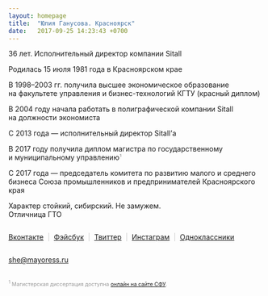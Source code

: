 ```yaml
---
layout: homepage
title:  "Юлия Ганусова. Красноярск"
date:   2017-09-25 14:23:43 +0700
---
```

36&nbsp;лет. Исполнительный директор компании Sitall

Родилась 15&nbsp;июля 1981 года в&nbsp;Красноярском крае

В&nbsp;1998&ndash;2003&nbsp;гг. получила высшее экономическое образование на&nbsp;факультете&nbsp;управления и&nbsp;бизнес-технологий&nbsp;КГТУ (красный диплом)

В 2004 году начала работать в&nbsp;полиграфической компании Sitall на&nbsp;должности экономиста

C 2013 года&nbsp;&mdash; исполнительный директор Sitall&rsquo;а

В&nbsp;2017 году получила диплом магистра по&nbsp;государственному и&nbsp;муниципальному управлению<span style="color: #999">¹</span>

С&nbsp;2017 года&nbsp;&mdash; председатель комитета по&nbsp;развитию малого и&nbsp;среднего бизнеса Союза промышленников и&nbsp;предпринимателей Красноярского края

Характер стойкий, сибирский. Не&nbsp;замужем. 
<br>Отличница ГТО

<div style="color: #ccc; padding: 1em 0;">
	<a href="https://vk.com/id57267362" target="_blank">Вконтакте</a> &nbsp;|&nbsp;
	<a href="https://www.facebook.com/yuliya.ganusova" target="_blank">Фэйсбук</a> &nbsp;|&nbsp;
	<a href="https://twitter.com/yuliyaganusova" target="_blank">Твиттер</a> &nbsp;|&nbsp;
	<a href="https://www.instagram.com/yuliyaganusova/" target="_blank">Инстаграм</a> &nbsp;|&nbsp;
	<a href="https://ok.ru/profile/82740235" target="_blank">Одноклассники</a> 
</div>

<a href="mailto:she@mayoress.ru">she@mayoress.ru</a>

<div id="#announce-1" style="color: #999; line-height: 1.4em; font-size: .75em;">
<br>
	<sup>1</sup> Магистерская диссертация доступна <a href="http://elib.sfu-kras.ru/handle/2311/34422" target="_blank">онлайн на&nbsp;сайте СФУ</a>.
</div>

